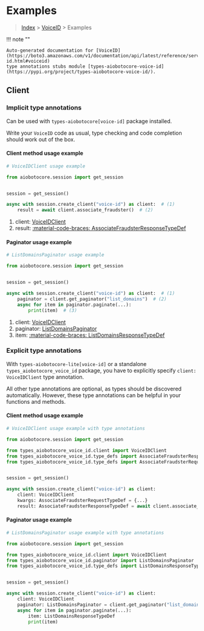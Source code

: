 # Examples

> [Index](../README.md) > [VoiceID](./README.md) > Examples

!!! note ""

    Auto-generated documentation for [VoiceID](https://boto3.amazonaws.com/v1/documentation/api/latest/reference/services/voice-id.html#voiceid)
    type annotations stubs module [types-aiobotocore-voice-id](https://pypi.org/project/types-aiobotocore-voice-id/).

## Client

### Implicit type annotations

Can be used with `types-aiobotocore[voice-id]` package installed.

Write your `VoiceID` code as usual,
type checking and code completion should work out of the box.



#### Client method usage example

```python
# VoiceIDClient usage example

from aiobotocore.session import get_session


session = get_session()

async with session.create_client("voice-id") as client:  # (1)
    result = await client.associate_fraudster()  # (2)
```

1. client: [VoiceIDClient](./client.md)
2. result: [:material-code-braces: AssociateFraudsterResponseTypeDef](./type_defs.md#associatefraudsterresponsetypedef)



#### Paginator usage example

```python
# ListDomainsPaginator usage example

from aiobotocore.session import get_session


session = get_session()

async with session.create_client("voice-id") as client:  # (1)
    paginator = client.get_paginator("list_domains")  # (2)
    async for item in paginator.paginate(...):
        print(item)  # (3)
```

1. client: [VoiceIDClient](./client.md)
2. paginator: [ListDomainsPaginator](./paginators.md#listdomainspaginator)
3. item: [:material-code-braces: ListDomainsResponseTypeDef](./type_defs.md#listdomainsresponsetypedef)




### Explicit type annotations

With `types-aiobotocore-lite[voice-id]`
or a standalone `types_aiobotocore_voice_id` package, you have to explicitly specify
`client: VoiceIDClient` type annotation.

All other type annotations are optional, as types should be discovered automatically.
However, these type annotations can be helpful in your functions and methods.


#### Client method usage example

```python
# VoiceIDClient usage example with type annotations

from aiobotocore.session import get_session

from types_aiobotocore_voice_id.client import VoiceIDClient
from types_aiobotocore_voice_id.type_defs import AssociateFraudsterResponseTypeDef
from types_aiobotocore_voice_id.type_defs import AssociateFraudsterRequestTypeDef


session = get_session()

async with session.create_client("voice-id") as client:
    client: VoiceIDClient
    kwargs: AssociateFraudsterRequestTypeDef = {...}
    result: AssociateFraudsterResponseTypeDef = await client.associate_fraudster(**kwargs)
```



#### Paginator usage example

```python
# ListDomainsPaginator usage example with type annotations

from aiobotocore.session import get_session

from types_aiobotocore_voice_id.client import VoiceIDClient
from types_aiobotocore_voice_id.paginator import ListDomainsPaginator
from types_aiobotocore_voice_id.type_defs import ListDomainsResponseTypeDef


session = get_session()

async with session.create_client("voice-id") as client:
    client: VoiceIDClient
    paginator: ListDomainsPaginator = client.get_paginator("list_domains")
    async for item in paginator.paginate(...):
        item: ListDomainsResponseTypeDef
        print(item)
```


